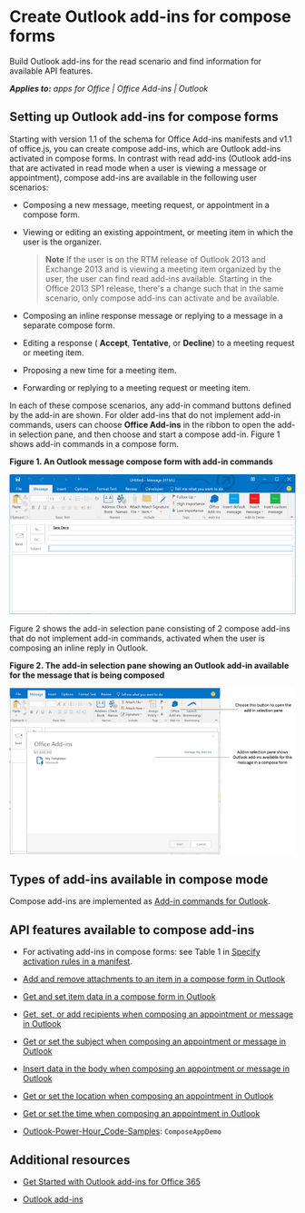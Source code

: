 
# Create Outlook add-ins for compose forms
Build Outlook add-ins for the read scenario and find information for available API features. 

 _**Applies to:** apps for Office | Office Add-ins | Outlook_


## Setting up Outlook add-ins for compose forms
<a name="mod_off15_CreatingForCompose_SettingUp"> </a>

Starting with version 1.1 of the schema for Office Add-ins manifests and v1.1 of office.js, you can create compose add-ins, which are Outlook add-ins activated in compose forms. In contrast with read add-ins (Outlook add-ins that are activated in read mode when a user is viewing a message or appointment), compose add-ins are available in the following user scenarios:


- Composing a new message, meeting request, or appointment in a compose form.
    
- Viewing or editing an existing appointment, or meeting item in which the user is the organizer.
    
     > **Note**  If the user is on the RTM release of Outlook 2013 and Exchange 2013 and is viewing a meeting item organized by the user, the user can find read add-ins available. Starting in the Office 2013 SP1 release, there's a change such that in the same scenario, only compose add-ins can activate and be available.
- Composing an inline response message or replying to a message in a separate compose form.
    
- Editing a response ( **Accept**,  **Tentative**, or  **Decline**) to a meeting request or meeting item.
    
- Proposing a new time for a meeting item.
    
- Forwarding or replying to a meeting request or meeting item.
    
In each of these compose scenarios, any add-in command buttons defined by the add-in are shown. For older add-ins that do not implement add-in commands, users can choose  **Office Add-ins** in the ribbon to open the add-in selection pane, and then choose and start a compose add-in. Figure 1 shows add-in commands in a compose form.


**Figure 1. An Outlook message compose form with add-in commands**

![Shows an Outlook compose form with add-in commands.](../../images/583023e6-0534-4f17-9791-b91aa8bff07e.png)

Figure 2 shows the add-in selection pane consisting of 2 compose add-ins that do not implement add-in commands, activated when the user is composing an inline reply in Outlook.


**Figure 2. The add-in selection pane showing an Outlook add-in available for the message that is being composed**

![Templates mail app activated for composed item](../../images/mod_off15_MailApps_TemplatesAppSelectionPane.png)


## Types of add-ins available in compose mode
<a name="mod_off15_CreatingForCompose_SettingUp"> </a>

Compose add-ins are implemented as [Add-in commands for Outlook](../outlook/add-in-commands-for-outlook.md).


## API features available to compose add-ins
<a name="mod_off15_CreatingForCompose_APIFeatures"> </a>


- For activating add-ins in compose forms: see Table 1 in [Specify activation rules in a manifest](../outlook/manifests/activation-rules.md#MailAppDefineRules_Manifest).
    
- [Add and remove attachments to an item in a compose form in Outlook](../outlook/compose/add-and-remove-attachments-to-an-item-in-a-compose-form.md)
    
- [Get and set item data in a compose form in Outlook](../outlook/compose/get-and-set-item-data-in-a-compose-form.md)
    
- [Get, set, or add recipients when composing an appointment or message in Outlook](../outlook/compose/get-set-or-add-recipients.md)
    
- [Get or set the subject when composing an appointment or message in Outlook](../outlook/compose/get-or-set-the-subject.md)
    
- [Insert data in the body when composing an appointment or message in Outlook](../outlook/compose/insert-data-in-the-body.md)
    
- [Get or set the location when composing an appointment in Outlook](../outlook/compose/get-or-set-the-location-of-an-appointment.md)
    
- [Get or set the time when composing an appointment in Outlook](../outlook/compose/get-or-set-the-time-of-an-appointment.md)
    
- [Outlook-Power-Hour_Code-Samples](https://github.com/OfficeDev/Outlook-Power-Hour-Code-Samples):  `ComposeAppDemo`
    

## Additional resources
<a name="mod_off15_CreatingForCompose_AdditionalResources"> </a>


- [Get Started with Outlook add-ins for Office 365](https://dev.outlook.com/MailAppsGettingStarted/GetStarted.aspx)
    
- [Outlook add-ins](../outlook/outlook-add-ins.md)
    
